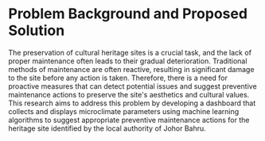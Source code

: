 # Problem Background and Proposed Solution
The preservation of cultural heritage sites is a crucial task, and the lack of proper maintenance often leads to their gradual deterioration. Traditional methods of maintenance are often reactive, resulting in significant damage to the site before any action is taken. Therefore, there is a need for proactive measures that can detect potential issues and suggest preventive maintenance actions to preserve the site's aesthetics and cultural values. This research aims to address this problem by developing a dashboard that collects and displays microclimate parameters using machine learning algorithms to suggest appropriate preventive maintenance actions for the heritage site identified by the local authority of Johor Bahru.
